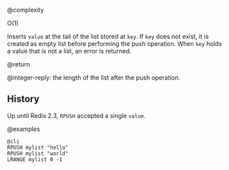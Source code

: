 @complexity

O(1)


Inserts `value` at the tail of the list stored at `key`.  If `key` does not
exist, it is created as empty list before performing the push operation.
When `key` holds a value that is not a list, an error is returned.

@return

@integer-reply: the length of the list after the push operation.

History
---

Up until Redis 2.3, `RPUSH` accepted a single `value`.

@examples

    @cli
    RPUSH mylist "hello"
    RPUSH mylist "world"
    LRANGE mylist 0 -1


